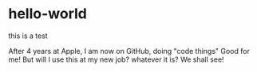 # hello-world
this is a test

After 4 years at Apple, I am now on GitHub, doing "code things" 
Good for me!
But will I use this at my new job? whatever it is? 
We shall see! 

